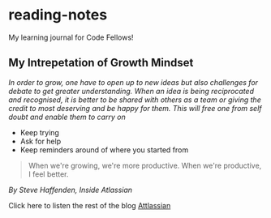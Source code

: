 # reading-notes
My learning journal for Code Fellows!

## My Intrepetation of Growth Mindset

*In order to grow, one have to open up to new ideas but also challenges for debate to get greater understanding. When an idea is being reciprocated and recognised, it is better to be shared with others as a team or giving the credit to most deserving and be happy for them. This will free one from self doubt and enable them to carry on*

- Keep trying
- Ask for help
- Keep reminders around of where you started from

>When we're growing, we're more productive. When we're productive, I feel better.

*By Steve Haffenden, Inside Atlassian*

Click here to listen the rest of the blog [Attlassian](https://www.atlassian.com/blog/inside-atlassian/growth-mindset)


